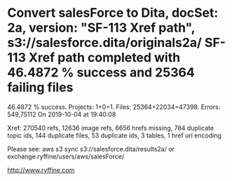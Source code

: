 # Convert salesForce to Dita, docSet: 2a, version: "SF-113 Xref path", s3://salesforce.dita/originals2a/ SF-113 Xref path completed with 46.4872 % success and 25364 failing files

46.4872 % success. Projects: 1+0=1.  Files: 25364+22034=47398. Errors: 549,75112  On 2019-10-04 at 19:40:08

Xref: 270540 refs, 12636 image refs, 6656 hrefs missing, 784 duplicate topic ids, 144 duplicate files, 53 duplicate ids, 3 tables, 1 href url encoding

Please see: aws s3 sync s3://salesforce.dita/results2a/ or exchange.ryffine/users/aws/salesForce/

http://www.ryffine.com
